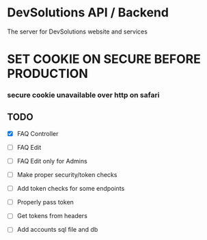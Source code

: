 # DevSolutions API / Backend

The server for DevSolutions website and services

# SET COOKIE ON SECURE BEFORE PRODUCTION
### secure cookie unavailable over http on safari

## TODO
- [x] FAQ Controller
- [ ] FAQ Edit
- [ ] FAQ Edit only for Admins
- [ ] Make proper security/token checks

- [ ] Add token checks for some endpoints
- [ ] Properly pass token
- [ ] Get tokens from headers
- [ ] Add accounts sql file and db